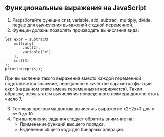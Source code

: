 ## Функциональные выражения на JavaScript
1. Разработайте функции cnst, variable, add, subtract, multiply, divide, negate для вычисления выражений с одной переменной.
2. Функции должны позволять производить вычисления вида:

```
let expr = subtract(
    multiply(
        cnst(2),
        variable("x")
    ),
    cnst(3)
);
println(expr(5));
```

При вычислении такого выражения вместо каждой переменной подставляется значение, переданное в качестве параметра функции expr (на данном этапе имена переменных игнорируются). Таким образом, результатом вычисления приведенного примера должно стать число 7.

3. Тестовая программа должна вычислять выражение x2−2x+1, для x от 0 до 10.
4. При выполнение задания следует обратить внимание на:
	- Применение функций высшего порядка.
	- Выделение общего кода для бинарных операций.
